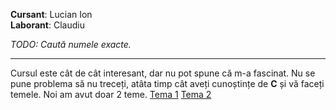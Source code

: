 **Cursant**: Lucian Ion  
**Laborant**: Claudiu

_TODO: Caută numele exacte._

---

Cursul este cât de cât interesant, dar nu pot spune că m-a fascinat. Nu se pune problema să nu treceți, atâta timp cât aveți cunoștințe de **C** și vă faceți temele. Noi am avut doar 2 teme.
[Tema 1](https://github.com/sebi2805/tema1-asp)
[Tema 2](https://github.com/sebi2805/tema2-asp)
